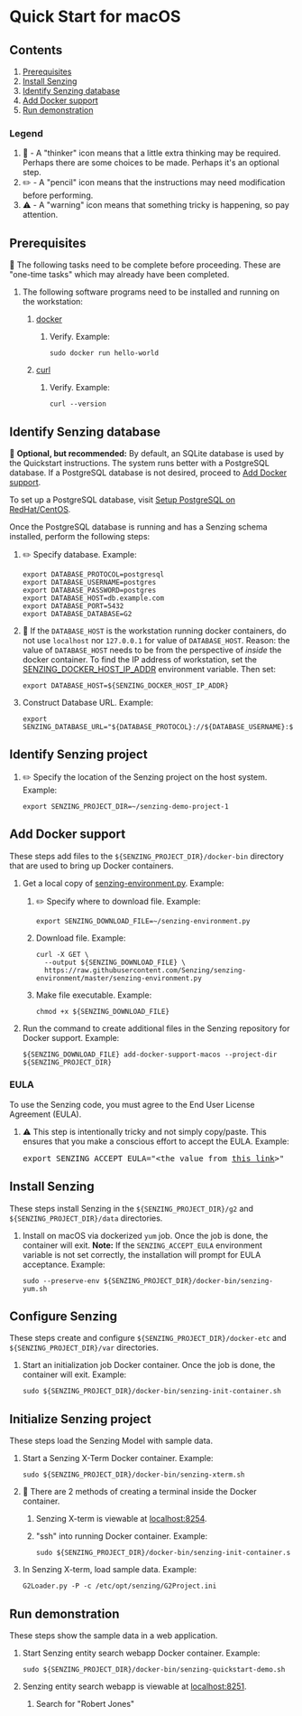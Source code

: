 # Quick Start for macOS

## Contents

1. [Prerequisites](#prerequisites)
1. [Install Senzing](#install-senzing)
1. [Identify Senzing database](#identify-senzing-database)
1. [Add Docker support](#add-docker-support)
1. [Run demonstration](#run-demonstration)

### Legend

1. :thinking: - A "thinker" icon means that a little extra thinking may be required.
   Perhaps there are some choices to be made.
   Perhaps it's an optional step.
1. :pencil2: - A "pencil" icon means that the instructions may need modification before performing.
1. :warning: - A "warning" icon means that something tricky is happening, so pay attention.

## Prerequisites

:thinking: The following tasks need to be complete before proceeding.
These are "one-time tasks" which may already have been completed.

1. The following software programs need to be installed and running on the workstation:
    1. [docker](https://github.com/Senzing/knowledge-base/blob/master/HOWTO/install-docker.md)
        1. Verify.
           Example:

            ```console
            sudo docker run hello-world
            ```

    1. [curl](https://github.com/Senzing/knowledge-base/blob/master/HOWTO/install-curl.md)
        1. Verify.
           Example:

            ```console
            curl --version
            ```

## Identify Senzing database

:thinking: **Optional, but recommended:**
By default, an SQLite database is used by the Quickstart instructions.
The system runs better with a PostgreSQL database.
If a PostgreSQL database is not desired, proceed to
[Add Docker support](#add-docker-support).

To set up a PostgreSQL database, visit
[Setup PostgreSQL on RedHat/CentOS](https://senzing.zendesk.com/hc/en-us/articles/360026348454-Setup-PostgreSQL-on-RedHat-CentOS).

Once the PostgreSQL database is running and has a Senzing schema installed,
perform the following steps:

1. :pencil2: Specify database.
   Example:

    ```console
    export DATABASE_PROTOCOL=postgresql
    export DATABASE_USERNAME=postgres
    export DATABASE_PASSWORD=postgres
    export DATABASE_HOST=db.example.com
    export DATABASE_PORT=5432
    export DATABASE_DATABASE=G2
    ```

1. :thinking: If the `DATABASE_HOST` is the workstation running docker containers,
   do not use `localhost` nor `127.0.0.1` for value of `DATABASE_HOST`.
   Reason: the value of `DATABASE_HOST` needs to be from the perspective of *inside* the docker container.
   To find the IP address of workstation, set the
   [SENZING_DOCKER_HOST_IP_ADDR](https://github.com/Senzing/knowledge-base/blob/master/lists/environment-variables.md#senzing_docker_host_ip_addr)
   environment variable. Then set:

    ```console
    export DATABASE_HOST=${SENZING_DOCKER_HOST_IP_ADDR}
    ```

1. Construct Database URL.
   Example:

    ```console
    export SENZING_DATABASE_URL="${DATABASE_PROTOCOL}://${DATABASE_USERNAME}:${DATABASE_PASSWORD}@${DATABASE_HOST}:${DATABASE_PORT}/${DATABASE_DATABASE}"
    ```

## Identify Senzing project

1. :pencil2: Specify the location of the Senzing project on the host system.
   Example:

    ```console
    export SENZING_PROJECT_DIR=~/senzing-demo-project-1
    ```

## Add Docker support

These steps add files to the `${SENZING_PROJECT_DIR}/docker-bin` directory that are used to bring up Docker containers.

1. Get a local copy of
   [senzing-environment.py](https://raw.githubusercontent.com/Senzing/senzing-environment/master/senzing-environment.py).
   Example:

    1. :pencil2: Specify where to download file.
       Example:

        ```console
        export SENZING_DOWNLOAD_FILE=~/senzing-environment.py
        ```

    1. Download file.
       Example:

        ```console
        curl -X GET \
          --output ${SENZING_DOWNLOAD_FILE} \
          https://raw.githubusercontent.com/Senzing/senzing-environment/master/senzing-environment.py
        ```

    1. Make file executable.
       Example:

        ```console
        chmod +x ${SENZING_DOWNLOAD_FILE}
        ```

1. Run the command to create additional files in the Senzing repository for Docker support.
   Example:

    ```console
    ${SENZING_DOWNLOAD_FILE} add-docker-support-macos --project-dir ${SENZING_PROJECT_DIR}
    ```

### EULA

To use the Senzing code, you must agree to the End User License Agreement (EULA).

1. :warning: This step is intentionally tricky and not simply copy/paste.
   This ensures that you make a conscious effort to accept the EULA.
   Example:

    <pre>export SENZING_ACCEPT_EULA="&lt;the value from <a href="https://github.com/Senzing/knowledge-base/blob/master/lists/environment-variables.md#senzing_accept_eula">this link</a>&gt;"</pre>

## Install Senzing

These steps install Senzing in the `${SENZING_PROJECT_DIR}/g2` and `${SENZING_PROJECT_DIR}/data` directories.

1. Install on macOS via dockerized `yum` job.
   Once the job is done, the container will exit.
   **Note:**  If the `SENZING_ACCEPT_EULA` environment variable is not set correctly,
   the installation will prompt for EULA acceptance.
   Example:

    ```console
    sudo --preserve-env ${SENZING_PROJECT_DIR}/docker-bin/senzing-yum.sh
    ```

## Configure Senzing

These steps create and configure `${SENZING_PROJECT_DIR}/docker-etc` and `${SENZING_PROJECT_DIR}/var` directories.

1. Start an initialization job Docker container.
   Once the job is done, the container will exit.
   Example:

    ```console
    sudo ${SENZING_PROJECT_DIR}/docker-bin/senzing-init-container.sh
    ```

## Initialize Senzing project

These steps load the Senzing Model with sample data.

1. Start a Senzing X-Term Docker container.
   Example:

    ```console
    sudo ${SENZING_PROJECT_DIR}/docker-bin/senzing-xterm.sh
    ```

1. :thinking: There are 2 methods of creating a terminal inside the Docker container.

    1. Senzing X-term is viewable at
       [localhost:8254](http://localhost:8254).

    1. "ssh" into running Docker container.
       Example:

        ```console
        sudo ${SENZING_PROJECT_DIR}/docker-bin/senzing-init-container.s
        ```

1. In Senzing X-term, load sample data.
   Example:

    ```console
    G2Loader.py -P -c /etc/opt/senzing/G2Project.ini
    ```

## Run demonstration

These steps show the sample data in a web application.

1. Start Senzing entity search webapp Docker container.
   Example:

    ```console
    sudo ${SENZING_PROJECT_DIR}/docker-bin/senzing-quickstart-demo.sh
    ```

1. Senzing entity search webapp is viewable at
   [localhost:8251](http://localhost:8251/).
    1. Search for "Robert Jones"
